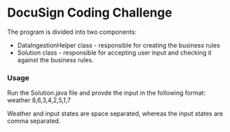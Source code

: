 # DocuSign Coding Challenge

The program is divided into two components:
* DataIngestionHelper class - responsible for creating the business rules
* Solution class - responsible for accepting user input and checking it against the business rules.

### Usage

Run the Solution.java file and provde the input in the following format:
weather 8,6,3,4,2,5,1,7

Weather and input states are space separated, whereas the input states are comma separated.